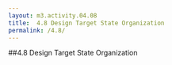 ```yaml
---
layout: m3.activity.04.08
title: 	4.8 Design Target State Organization
permalink: /4.8/
---
```

##4.8 Design Target State Organization
